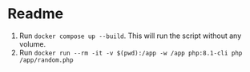 # Readme

1. Run `docker compose up --build`. This will run the script without any volume.
2. Run `docker run --rm -it -v $(pwd):/app -w /app php:8.1-cli php /app/random.php`
